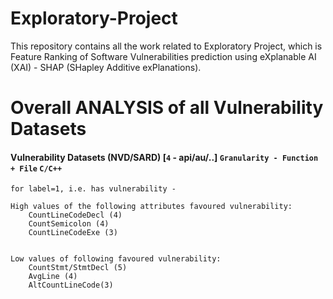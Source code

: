 # Exploratory-Project
This repository contains all the work related to Exploratory Project, which is Feature Ranking of Software Vulnerabilities prediction using eXplanable AI (XAI) - SHAP (SHapley Additive exPlanations).

# Overall ANALYSIS of all Vulnerability Datasets

  #### Vulnerability Datasets (NVD/SARD) [`4` - api/au/..] `Granularity - Function + File` `C/C++`

    for label=1, i.e. has vulnerability -

    High values of the following attributes favoured vulnerability:
        CountLineCodeDecl (4)
        CountSemicolon (4)
        CountLineCodeExe (3)


    Low values of following favoured vulnerability:
        CountStmt/StmtDecl (5)
        AvgLine (4)
        AltCountLineCode(3)


